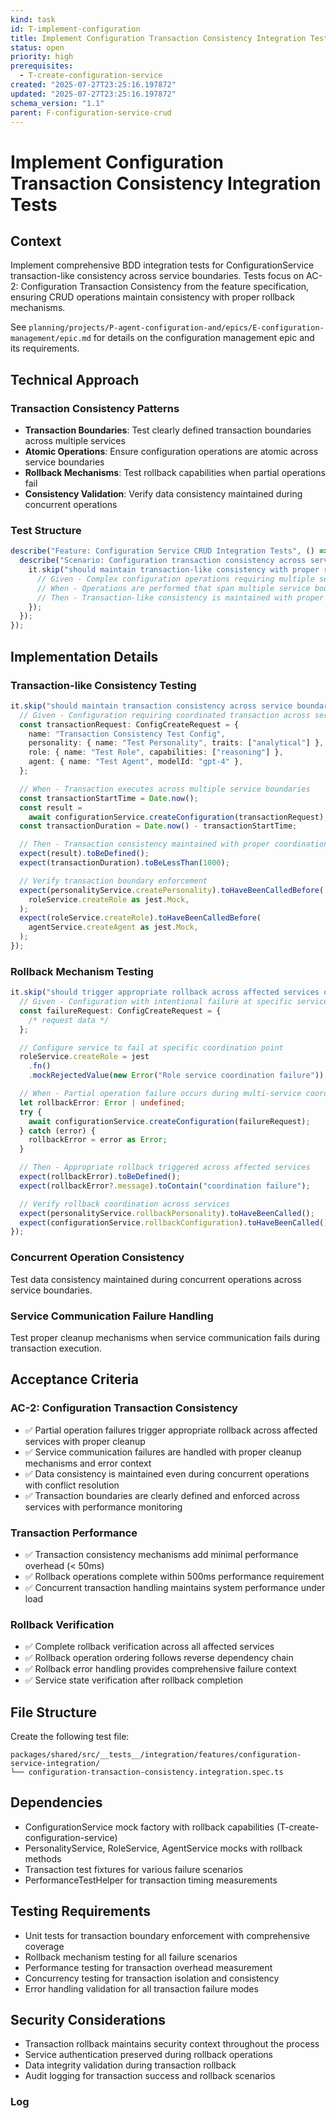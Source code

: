 ```yaml
---
kind: task
id: T-implement-configuration
title: Implement Configuration Transaction Consistency Integration Tests
status: open
priority: high
prerequisites:
  - T-create-configuration-service
created: "2025-07-27T23:25:16.197872"
updated: "2025-07-27T23:25:16.197872"
schema_version: "1.1"
parent: F-configuration-service-crud
---
```


# Implement Configuration Transaction Consistency Integration Tests

## Context

Implement comprehensive BDD integration tests for ConfigurationService transaction-like consistency across service boundaries. Tests focus on AC-2: Configuration Transaction Consistency from the feature specification, ensuring CRUD operations maintain consistency with proper rollback mechanisms.

See `planning/projects/P-agent-configuration-and/epics/E-configuration-management/epic.md` for details on the configuration management epic and its requirements.

## Technical Approach

### Transaction Consistency Patterns

- **Transaction Boundaries**: Test clearly defined transaction boundaries across multiple services
- **Atomic Operations**: Ensure configuration operations are atomic across service boundaries
- **Rollback Mechanisms**: Test rollback capabilities when partial operations fail
- **Consistency Validation**: Verify data consistency maintained during concurrent operations

### Test Structure

```typescript
describe("Feature: Configuration Service CRUD Integration Tests", () => {
  describe("Scenario: Configuration transaction consistency across services", () => {
    it.skip("should maintain transaction-like consistency with proper rollback on failures", async () => {
      // Given - Complex configuration operations requiring multiple service interactions
      // When - Operations are performed that span multiple service boundaries
      // Then - Transaction-like consistency is maintained with proper rollback on failures
    });
  });
});
```

## Implementation Details

### Transaction-like Consistency Testing

```typescript
it.skip("should maintain transaction consistency across service boundaries", async () => {
  // Given - Configuration requiring coordinated transaction across services
  const transactionRequest: ConfigCreateRequest = {
    name: "Transaction Consistency Test Config",
    personality: { name: "Test Personality", traits: ["analytical"] },
    role: { name: "Test Role", capabilities: ["reasoning"] },
    agent: { name: "Test Agent", modelId: "gpt-4" },
  };

  // When - Transaction executes across multiple service boundaries
  const transactionStartTime = Date.now();
  const result =
    await configurationService.createConfiguration(transactionRequest);
  const transactionDuration = Date.now() - transactionStartTime;

  // Then - Transaction consistency maintained with proper coordination
  expect(result).toBeDefined();
  expect(transactionDuration).toBeLessThan(1000);

  // Verify transaction boundary enforcement
  expect(personalityService.createPersonality).toHaveBeenCalledBefore(
    roleService.createRole as jest.Mock,
  );
  expect(roleService.createRole).toHaveBeenCalledBefore(
    agentService.createAgent as jest.Mock,
  );
});
```

### Rollback Mechanism Testing

```typescript
it.skip("should trigger appropriate rollback across affected services on partial failures", async () => {
  // Given - Configuration with intentional failure at specific service coordination point
  const failureRequest: ConfigCreateRequest = {
    /* request data */
  };

  // Configure service to fail at specific coordination point
  roleService.createRole = jest
    .fn()
    .mockRejectedValue(new Error("Role service coordination failure"));

  // When - Partial operation failure occurs during multi-service coordination
  let rollbackError: Error | undefined;
  try {
    await configurationService.createConfiguration(failureRequest);
  } catch (error) {
    rollbackError = error as Error;
  }

  // Then - Appropriate rollback triggered across affected services
  expect(rollbackError).toBeDefined();
  expect(rollbackError?.message).toContain("coordination failure");

  // Verify rollback coordination across services
  expect(personalityService.rollbackPersonality).toHaveBeenCalled();
  expect(configurationService.rollbackConfiguration).toHaveBeenCalled();
});
```

### Concurrent Operation Consistency

Test data consistency maintained during concurrent operations across service boundaries.

### Service Communication Failure Handling

Test proper cleanup mechanisms when service communication fails during transaction execution.

## Acceptance Criteria

### AC-2: Configuration Transaction Consistency

- ✅ Partial operation failures trigger appropriate rollback across affected services with proper cleanup
- ✅ Service communication failures are handled with proper cleanup mechanisms and error context
- ✅ Data consistency is maintained even during concurrent operations with conflict resolution
- ✅ Transaction boundaries are clearly defined and enforced across services with performance monitoring

### Transaction Performance

- ✅ Transaction consistency mechanisms add minimal performance overhead (< 50ms)
- ✅ Rollback operations complete within 500ms performance requirement
- ✅ Concurrent transaction handling maintains system performance under load

### Rollback Verification

- ✅ Complete rollback verification across all affected services
- ✅ Rollback operation ordering follows reverse dependency chain
- ✅ Rollback error handling provides comprehensive failure context
- ✅ Service state verification after rollback completion

## File Structure

Create the following test file:

```
packages/shared/src/__tests__/integration/features/configuration-service-integration/
└── configuration-transaction-consistency.integration.spec.ts
```

## Dependencies

- ConfigurationService mock factory with rollback capabilities (T-create-configuration-service)
- PersonalityService, RoleService, AgentService mocks with rollback methods
- Transaction test fixtures for various failure scenarios
- PerformanceTestHelper for transaction timing measurements

## Testing Requirements

- Unit tests for transaction boundary enforcement with comprehensive coverage
- Rollback mechanism testing for all failure scenarios
- Performance testing for transaction overhead measurement
- Concurrency testing for transaction isolation and consistency
- Error handling validation for all transaction failure modes

## Security Considerations

- Transaction rollback maintains security context throughout the process
- Service authentication preserved during rollback operations
- Data integrity validation during transaction rollback
- Audit logging for transaction success and rollback scenarios

### Log
